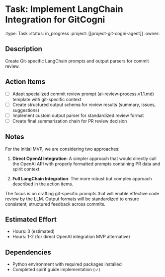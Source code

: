 # Task: Implement LangChain Integration for GitCogni
:type: Task
:status: in_progress
:project: [[project-git-cogni-agent]]
:owner:

## Description
Create Git-specific LangChain prompts and output parsers for commit review.

## Action Items
- [ ] Adapt specialized commit review prompt (ai-review-process.v1.1.md) template with git-specific context
- [ ] Create structured output schema for review results (summary, issues, suggestions)
- [ ] Implement custom output parser for standardized review format
- [ ] Create final summarization chain for PR review decision

## Notes
For the initial MVP, we are considering two approaches:

1. **Direct OpenAI Integration**: A simpler approach that would directly call the OpenAI API with properly formatted prompts containing PR data and spirit context.

2. **Full LangChain Integration**: The more robust but complex approach described in the action items.

The focus is on crafting git-specific prompts that will enable effective code review by the LLM. Output formats will be standardized to ensure consistent, structured feedback across commits.

## Estimated Effort
- Hours: 3 (estimated)
- Hours: 1-2 (for direct OpenAI integration MVP alternative)

## Dependencies
- Python environment with required packages installed
- Completed spirit guide implementation (✓)